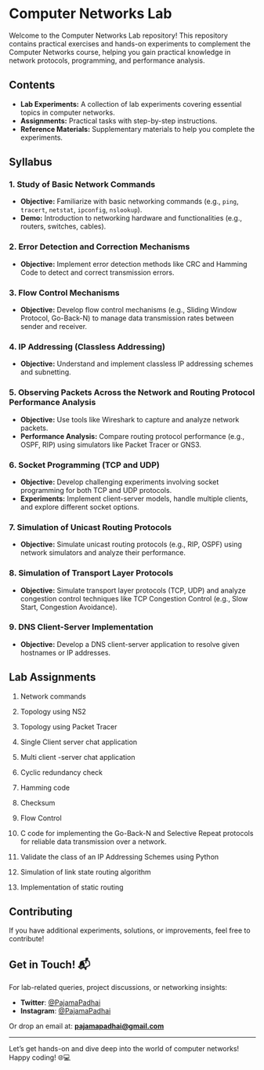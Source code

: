 # Computer Networks Lab

Welcome to the Computer Networks Lab repository! This repository contains practical exercises and hands-on experiments to complement the Computer Networks course, helping you gain practical knowledge in network protocols, programming, and performance analysis.

## Contents

- **Lab Experiments:** A collection of lab experiments covering essential topics in computer networks.
- **Assignments:** Practical tasks with step-by-step instructions.
- **Reference Materials:** Supplementary materials to help you complete the experiments.

## Syllabus

### 1. Study of Basic Network Commands
- **Objective:** Familiarize with basic networking commands (e.g., `ping`, `tracert`, `netstat`, `ipconfig`, `nslookup`).
- **Demo:** Introduction to networking hardware and functionalities (e.g., routers, switches, cables).
  
### 2. Error Detection and Correction Mechanisms
- **Objective:** Implement error detection methods like CRC and Hamming Code to detect and correct transmission errors.
  
### 3. Flow Control Mechanisms
- **Objective:** Develop flow control mechanisms (e.g., Sliding Window Protocol, Go-Back-N) to manage data transmission rates between sender and receiver.

### 4. IP Addressing (Classless Addressing)
- **Objective:** Understand and implement classless IP addressing schemes and subnetting.

### 5. Observing Packets Across the Network and Routing Protocol Performance Analysis
- **Objective:** Use tools like Wireshark to capture and analyze network packets.
- **Performance Analysis:** Compare routing protocol performance (e.g., OSPF, RIP) using simulators like Packet Tracer or GNS3.

### 6. Socket Programming (TCP and UDP)
- **Objective:** Develop challenging experiments involving socket programming for both TCP and UDP protocols.
- **Experiments:** Implement client-server models, handle multiple clients, and explore different socket options.

### 7. Simulation of Unicast Routing Protocols
- **Objective:** Simulate unicast routing protocols (e.g., RIP, OSPF) using network simulators and analyze their performance.

### 8. Simulation of Transport Layer Protocols
- **Objective:** Simulate transport layer protocols (TCP, UDP) and analyze congestion control techniques like TCP Congestion Control (e.g., Slow Start, Congestion Avoidance).

### 9. DNS Client-Server Implementation
- **Objective:** Develop a DNS client-server application to resolve given hostnames or IP addresses.

## Lab Assignments

1. Network commands

2. Topology using NS2

3. Topology using Packet Tracer

4. Single Client server chat application

5. Multi client -server chat application

6. Cyclic redundancy check

7. Hamming code

8. Checksum

9. Flow Control

10. C code for implementing the Go-Back-N and Selective Repeat protocols for reliable data transmission over a network.

11. Validate the class of an IP Addressing Schemes using Python

12. Simulation of link state routing algorithm

13. Implementation of static routing



## Contributing

If you have additional experiments, solutions, or improvements, feel free to contribute!

## Get in Touch! 📬

For lab-related queries, project discussions, or networking insights:

- **Twitter**: [@PajamaPadhai](https://twitter.com/PajamaPadhai)
- **Instagram**: [@PajamaPadhai](https://instagram.com/PajamaPadhai)

Or drop an email at: **pajamapadhai@gmail.com**

---

Let’s get hands-on and dive deep into the world of computer networks! Happy coding! 🌐💻
